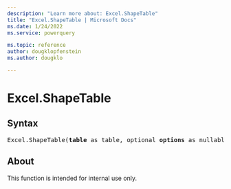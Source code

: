 ```yaml
---
description: "Learn more about: Excel.ShapeTable"
title: "Excel.ShapeTable | Microsoft Docs"
ms.date: 1/24/2022
ms.service: powerquery

ms.topic: reference
author: dougklopfenstein
ms.author: dougklo

---
```

# Excel.ShapeTable
  
## Syntax

<pre>
Excel.ShapeTable(<b>table</b> as table, optional <b>options</b> as nullable record) as any
</pre>

## About

This function is intended for internal use only.
